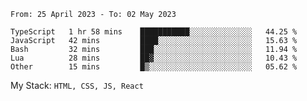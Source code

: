 <!--START_SECTION:waka-->

```text
From: 25 April 2023 - To: 02 May 2023

TypeScript   1 hr 58 mins    ███████████░░░░░░░░░░░░░░   44.25 %
JavaScript   42 mins         ████░░░░░░░░░░░░░░░░░░░░░   15.63 %
Bash         32 mins         ███░░░░░░░░░░░░░░░░░░░░░░   11.94 %
Lua          28 mins         ██▓░░░░░░░░░░░░░░░░░░░░░░   10.43 %
Other        15 mins         █▒░░░░░░░░░░░░░░░░░░░░░░░   05.62 %
```

<!--END_SECTION:waka-->
My Stack: `HTML, CSS, JS, React`

